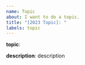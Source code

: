 ```yaml
---
name: Topic
about: I want to do a topic.
title: "[2023 Topic]: "
labels: topic
---
```


**topic**: <!-- topic name or topic url -->

**description**: description
